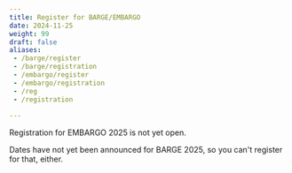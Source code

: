 ```yaml
---
title: Register for BARGE/EMBARGO
date: 2024-11-25
weight: 99
draft: false
aliases:
 - /barge/register
 - /barge/registration
 - /embargo/register
 - /embargo/registration
 - /reg
 - /registration
  
---
```


Registration for EMBARGO 2025 is not yet open.

Dates have not yet been announced for BARGE 2025, so you can't register for that, either.

